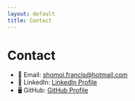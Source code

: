 ```yaml
---
layout: default
title: Contact
---
```


# Contact
- 📧 Email: shomoi.francis@hotmail.com  
- 💼 LinkedIn: [LinkedIn Profile](www.linkedin.com/in/shomoi-francis-052b0b131)  
- 🖥 GitHub: [GitHub Profile](https://github.com/SFrancis1995)  
